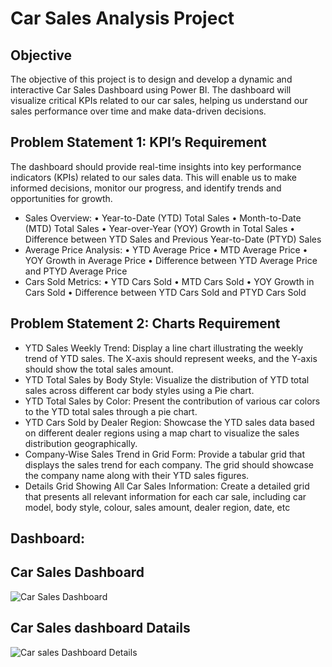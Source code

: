 # Car Sales Analysis Project

## Objective

The objective of this project is to design and develop a dynamic and interactive Car Sales Dashboard using Power BI. The dashboard will visualize critical KPIs related to our car sales, helping us understand our sales performance over time and make data-driven decisions.

## Problem Statement 1: KPI’s Requirement

The dashboard should provide real-time insights into key performance indicators (KPIs) related to our sales data. This will enable us to make informed decisions, monitor our progress, and identify trends and opportunities for growth.

- Sales Overview: • Year-to-Date (YTD) Total Sales • Month-to-Date (MTD) Total Sales • Year-over-Year (YOY) Growth in Total Sales • Difference between YTD Sales and Previous Year-to-Date (PTYD) Sales
- Average Price Analysis: • YTD Average Price • MTD Average Price • YOY Growth in Average Price • Difference between YTD Average Price and PTYD Average Price
- Cars Sold Metrics: • YTD Cars Sold • MTD Cars Sold • YOY Growth in Cars Sold • Difference between YTD Cars Sold and PTYD Cars Sold

## Problem Statement 2: Charts Requirement

- YTD Sales Weekly Trend: Display a line chart illustrating the weekly trend of YTD sales. The X-axis should represent weeks, and the Y-axis should show the total sales amount.
- YTD Total Sales by Body Style: Visualize the distribution of YTD total sales across different car body styles using a Pie chart.
- YTD Total Sales by Color: Present the contribution of various car colors to the YTD total sales through a pie chart.
- YTD Cars Sold by Dealer Region: Showcase the YTD sales data based on different dealer regions using a map chart to visualize the sales distribution geographically.
- Company-Wise Sales Trend in Grid Form: Provide a tabular grid that displays the sales trend for each company. The grid should showcase the company name along with their YTD sales 
  figures.
- Details Grid Showing All Car Sales Information: Create a detailed grid that presents all relevant information for each car sale, including car model, body style, colour, sales amount, 
  dealer region, date, etc

## Dashboard:

## Car Sales Dashboard


![Car Sales Dashboard](https://github.com/user-attachments/assets/c1b05fbd-d3f5-4d91-a523-bd6214bb404e)

## Car Sales dashboard Datails


![Car sales Dashboard Details](https://github.com/user-attachments/assets/432b5b8a-4662-4897-b230-6d6ec5319712)









